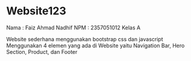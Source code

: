 # Website123

Nama : Faiz Ahmad Nadhif
NPM : 2357051012
Kelas A

Website sederhana menggunakan bootstrap css dan javascript
Menggunakan 4 elemen yang ada di Website yaitu Navigation Bar, Hero Section, Product, dan Footer
